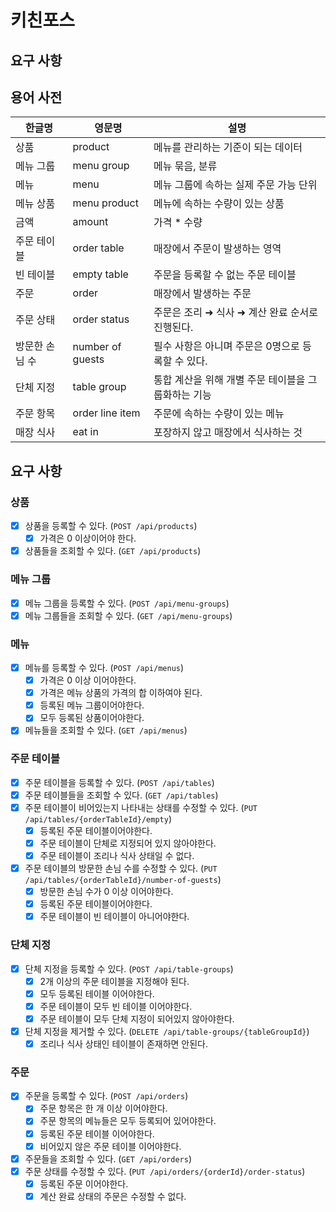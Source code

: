 # 키친포스

## 요구 사항

## 용어 사전

| 한글명 | 영문명 | 설명 |
| --- | --- | --- |
| 상품 | product | 메뉴를 관리하는 기준이 되는 데이터 |
| 메뉴 그룹 | menu group | 메뉴 묶음, 분류 |
| 메뉴 | menu | 메뉴 그룹에 속하는 실제 주문 가능 단위 |
| 메뉴 상품 | menu product | 메뉴에 속하는 수량이 있는 상품 |
| 금액 | amount | 가격 * 수량 |
| 주문 테이블 | order table | 매장에서 주문이 발생하는 영역 |
| 빈 테이블 | empty table | 주문을 등록할 수 없는 주문 테이블 |
| 주문 | order | 매장에서 발생하는 주문 |
| 주문 상태 | order status | 주문은 조리 ➜ 식사 ➜ 계산 완료 순서로 진행된다. |
| 방문한 손님 수 | number of guests | 필수 사항은 아니며 주문은 0명으로 등록할 수 있다. |
| 단체 지정 | table group | 통합 계산을 위해 개별 주문 테이블을 그룹화하는 기능 |
| 주문 항목 | order line item | 주문에 속하는 수량이 있는 메뉴 |
| 매장 식사 | eat in | 포장하지 않고 매장에서 식사하는 것 |

## 요구 사항

### 상품

- [x] 상품을 등록할 수 있다. (`POST /api/products`)
    - [x] 가격은 0 이상이어야 한다.
- [x] 상품들을 조회할 수 있다. (`GET /api/products`)

### 메뉴 그룹

- [x] 메뉴 그룹을 등록할 수 있다. (`POST /api/menu-groups`)
- [x] 메뉴 그룹들을 조회할 수 있다. (`GET /api/menu-groups`)

### 메뉴

- [x] 메뉴를 등록할 수 있다. (`POST /api/menus`)
    - [x] 가격은 0 이상 이어야한다.
    - [x] 가격은 메뉴 상품의 가격의 합 이하여야 된다.
    - [x] 등록된 메뉴 그룹이어야한다.
    - [x] 모두 등록된 상품이어야한다.
- [x] 메뉴들을 조회할 수 있다. (`GET /api/menus`)

### 주문 테이블

- [x] 주문 테이블을 등록할 수 있다. (`POST /api/tables`)
- [x] 주문 테이블들을 조회할 수 있다. (`GET /api/tables`)
- [x] 주문 테이블이 비어있는지 나타내는 상태를 수정할 수 있다. (`PUT /api/tables/{orderTableId}/empty`)
    - [x] 등록된 주문 테이블이어야한다.
    - [x] 주문 테이블이 단체로 지정되어 있지 않아야한다.
    - [x] 주문 테이블이 조리나 식사 상태일 수 없다.
- [x] 주문 테이블의 방문한 손님 수를 수정할 수 있다. (`PUT /api/tables/{orderTableId}/number-of-guests`)
    - [x] 방문한 손님 수가 0 이상 이어야한다.
    - [x] 등록된 주문 테이블이어야한다.
    - [x] 주문 테이블이 빈 테이블이 아니어야한다.

### 단체 지정

- [x] 단체 지정을 등록할 수 있다. (`POST /api/table-groups`)
    - [x] 2개 이상의 주문 테이블을 지정해야 된다.
    - [x] 모두 등록된 테이블 이어야한다.
    - [x] 주문 테이블이 모두 빈 테이블 이어야한다.
    - [x] 주문 테이블이 모두 단체 지정이 되어있지 않아야한다.
- [x] 단체 지정을 제거할 수 있다. (`DELETE /api/table-groups/{tableGroupId}`)
    - [x] 조리나 식사 상태인 테이블이 존재하면 안된다.

### 주문

- [x] 주문을 등록할 수 있다. (`POST /api/orders`)
    - [x] 주문 항목은 한 개 이상 이어야한다.
    - [x] 주문 항목의 메뉴들은 모두 등록되어 있어야한다.
    - [x] 등록된 주문 테이블 이어야한다.
    - [x] 비어있지 않은 주문 테이블 이어야한다.
- [x] 주문들을 조회할 수 있다. (`GET /api/orders`)
- [x] 주문 상태를 수정할 수 있다. (`PUT /api/orders/{orderId}/order-status`)
    - [x] 등록된 주문 이어야한다.
    - [x] 계산 완료 상태의 주문은 수정할 수 없다.
